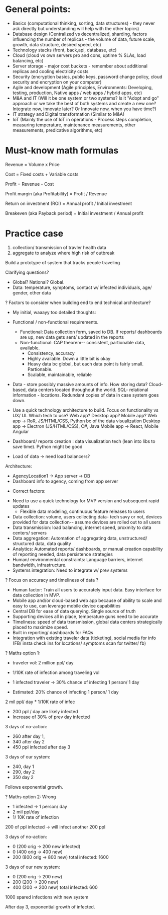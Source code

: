 
# General points:
- Basics (computational thinking, sorting, data structures) - they never ask directly but understanding will help with the other topics)
- Database design (Centralized vs decentralized, sharding, factors influencing the number of replicas - the volume of data, future scale, growth, data structure, desired speed, etc)
- Technology stacks (front, back,api, database, etc)
- Cloud (cloud vs own servers pro and cons, uptime % SLAs, load balancing, etc)
- Server storage - major cost buckets - remember about additional replicas and cooling electricity costs
- Security (encryption basics, public keys, password change policy, cloud security and encryption on your computer)
- Agile and development (Agile principles, Environments: Developing, testing, production, Native apps / web apps / hybrid apps, etc)
- M&A and IT (Will it be one system or two systems? Is it "Adopt and go" approach or we take the best of both systems and create a new one? Integrate now, innovate later? Or Innovate now, when you have time?)
- IT strategy and Digital transformation (Similar to M&A)
- IoT (Mainly the use of IoT in operations - Process steps completion, measuring temperature, maintenance measurements, other measurements, predicative algorithms, etc)


# Must-know math formulas
Revenue = Volume x Price

Cost = Fixed costs + Variable costs

Profit = Revenue - Cost

Profit margin (aka Profitability) = Profit / Revenue

Return on investment (ROI) = Annual profit / Initial investment

Breakeven (aka Payback period) = Initial investment / Annual profit


# Practice case 

1. collection/ transmission of travler health data
2. aggregate to analyze where high risk of outbreak 

Build a prototype of system that tracks people traveling 


Clarifying questions?
- Global? National? Global. 
- Data: temperature, symptoms, contact w/ infected individuals, 
age/ gender, other data 

? Factors to consider when building end to end technical architecture? 

* My initial, waaayy too detailed thoughts: 
- Functional / non-functional requirements. 
    - Functional: Data collection form, saved to DB. If reports/ dashboards are up, new data gets sent/ updated in the reports
    - Non-functional: CAP theorem-- consistent, partionable data, available. 
        - Consistency, accuracy 
        - Highly available. Down a little bit is okay 
        - Heavy data bc global, but each data point is fairly small. Partionable. 
        - Scalable, maintainable, reliable

- Data - store possibly massive amounts of info. How storing data? Cloud-based, data centers located throughout the world. 
SQL- relational information - locations. 
Redundant copies of data in case system goes down. 

- Use a quick technology architecture to build. Focus on functionality vs UX/ UI. Which tech to use? 
Web app? Desktop app? Mobile app? 
Web app -> RoR, JS/HTML/CSS, Python bc of the data visualization
Desktop app -> Electron (JS/HTML/CSS), C#, Java
Mobile app -> React, Mobile Angular 

- Dashboard/ reports creation : data visualization tech (lean into libs to save time). Python might be good
- Load of data -> need load balancers? 

Architecture:
- AgencyLocation1 -> App server -> DB
- Dashboard info to agency, coming from app server 


* Correct factors:
- Need to use a quick technology for MVP version and subsequent rapid updates  
    - Flexible data modeling, continuous feature releases to users 
- Data collection: volume, users collecting data- tech savy or not, devices provided for data collection-- assume devices are rolled out to all users
- Data transmission: load balancing, internet speed, proxmity to data centers/ servers
- Data aggregation: Automation of aggregating data, unstructured/ structured data, data quality
- Analytics: Automated reports/ dashboards, or manual creation capability of reporting needed, data persistence strategies 
- Human/ environmental constraints: Language barriers, internet bandwidth, infrastructure. 
- Systems integration: Need to integrate w/ prev systems 


? Focus on accuracy and timeliness of data ? 
- Human factor: Train all users to accurately input data. Easy interface for data collection in MVP. 
- Mobile app and/or cloud-based web app because of ability to scale and easy to use, can leverage mobile device capabilities 
- Central DB for ease of data querying. Single source of truth 
- Supporting devices all in place, temperature guns need to be accurate 
- Timeliness: speed of data transmission, global data centers strategically placed to maximize speed. 
- Built in reporting/ dashboards for FAQs
- Integration with existing traveler data (ticketing), social media for info (FB/ insta check ins for locations/ symptoms scan for twitter/ fb)


? Maths option 1:
- traveler vol: 2 million ppl/ day
- 1/10K rate of infection among traveling vol
- 1 infected traveler -> 30% chance of infecting 1 person/ 1 day 

- Estimated: 20% chance of infecting 1 person/ 1 day 

2 mil ppl/ day  * 1/10K rate of infec

- 200 ppl / day are likely infected
- Increase of 30% of prev day infected 

3 days of no-action: 
- 260 after day 1, 
- 340 after day 2
- 450 ppl infected after day 3

3 days of our system:
- 240, day 1
- 290, day 2
- 350 day 2

Follows exponential growth. 



? Maths option 2: Wrong 
- 1 infected -> 1 person/ day 
- 2 mil ppl/day
- 1/ 10K rate of infection 

200 of ppl infected  -> will infect another 200 ppl 

3 days of no-action:
- 0 (200 orig -> 200 new infected)
- 0 (400 orig -> 400 new)
- 200 (800 orig -> 800 new) 
total infected: 1600

3 days of our new system: 
- 0 (200 orig -> 200 new)
- 200 (200 -> 200 new)
- 400 (200 -> 200 new)
total infected: 600 

1000 spared infections with new system 

After day 3, exponential growth of infected. 